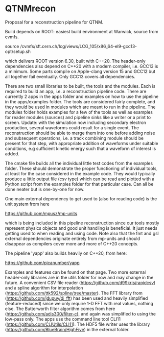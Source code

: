 # QTNMrecon

Proposal for a reconstruction pipeline for QTNM.

Build depends on ROOT: easiest build environment at Warwick, source from cvmfs.

source /cvmfs/sft.cern.ch/lcg/views/LCG_105/x86_64-el9-gcc13-opt/setup.sh

which delivers ROOT version 6.30, built with C++20. The header-only dependencies also depend on C++20
with a modern compiler, i.e. GCC13 is a minimum. Some parts compile on Apple-clang version 15 and GCC12 but
all together fail eventually. Only GCC13 covers all dependencies.

There are two small libraries to be built, the tools and the modules. Each is required to build an app,
i.e. a reconstruction pipeline code. There are currently 2 apps in the apps folder and examples on how
to use the pipeline in the apps/examples folder. The tools are considered fairly complete, and they would be used in modules which
are meant to run in the pipeline. The modules folder holds examples for a few of the tools as well as
examples for reader modules (sources) and pipeline sinks like a writer or a print to screen.
Update: with the simulation now including secondary electron production, several waveforms could result
for a single event. The reconstruction should be able to merge them into one before adding noise and
subsequent operations, i.e. a track combining module should be present for that step, with appropriate
addition of waveforms under suitable conditions, e.g sufficient kinetic energy such that a waveform of 
interest is added.

The cmake file builds all the individual little test codes from the examples folder. These should demonstrate
the proper functioning of individual tools, at least for the case considered in the example code. They
would typically produce a little output file (csv type) which can be read and plotted with a Python script from
the examples folder for that particular case. Can all be done neater but is one-by-one for now.

One main external dependency to get used to (also for reading code) is the unit system from here

https://github.com/mpusz/mp-units

which is being included in this pipeline reconstruction since our tools mostly represent
physics objects and good unit handling is beneficial. It just needs getting used to when reading and using code.
Note also that the fmt and gsl external dependencies originate entirely from mp-units and should disappear as
compilers cover more and more of C++20 concepts.

The pipeline 'yapp' also builds heavily on C++20, from here:

https://github.com/picanumber/yapp

Examples and features can be found on that page. Two more external header-only libraries are in the utils
folder for now and may change in the future. A convenient CSV file reader (https://github.com/d99kris/rapidcsv)
and a spline algorithm for interpolation (https://github.com/ttk592/spline/tree/master). The FFT library from
(https://github.com/jdupuy/dj_fft) has been used and heavily simplified (feature-reduced) since we only
require 1-D FFT with real values, nothing else. The Butterworth filter algorithm comes from here
(https://github.com/adis300/filter-c), and again was simplified to using the low-pass only. The apps
use the command line tool CLI11 (https://github.com/CLIUtils/CLI11). The HDF5 file writer uses the library
(https://github.com/BlueBrain/HighFive) in the external folder.

